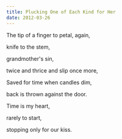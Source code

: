 ```yaml
---
title: Plucking One of Each Kind for Her
date: 2012-03-26
---
```


The tip of a finger to petal, again,

knife to the stem,

grandmother's sin,

twice and thrice and slip once more,

Saved for time when candles dim,

back is thrown against the door.

Time is my heart,

rarely to start,

stopping only for our kiss.
